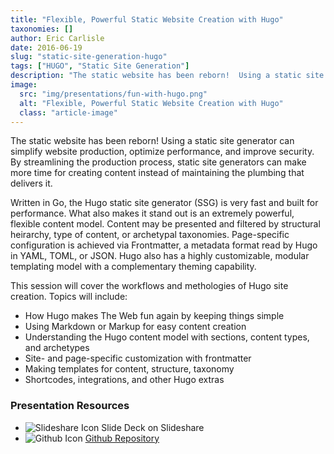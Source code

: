 ```yaml
---
title: "Flexible, Powerful Static Website Creation with Hugo"
taxonomies: []
author: Eric Carlisle
date: 2016-06-19
slug: "static-site-generation-hugo"
tags: ["HUGO", "Static Site Generation"]
description: "The static website has been reborn!  Using a static site generator can simplify website production, optimize performance, and improve security"
image:
  src: "img/presentations/fun-with-hugo.png"
  alt: "Flexible, Powerful Static Website Creation with Hugo"
  class: "article-image"
---
```


<p>
	The static website has been reborn! Using a static site generator can simplify website production, optimize performance, and improve security. By streamlining the production process, static site generators can make more time for creating content instead of maintaining the plumbing that delivers it.
</p>
<!-- more -->

<p>
	Written in Go, the Hugo static site generator (SSG) is very fast and built for performance. What also makes it stand out is an extremely powerful, flexible content model. Content may be presented and filtered by structural heirarchy, type of content, or archetypal taxonomies. Page-specific configuration is achieved via Frontmatter, a metadata format read by Hugo in YAML, TOML, or JSON. Hugo also has a highly customizable, modular templating model with a complementary theming capability.
</p>

<p>
	This session will cover the workflows and methologies of Hugo site creation. Topics will include:
</p>

<ul>
	<li>How Hugo makes The Web fun again by keeping things simple</li>
	<li>Using Markdown or Markup for easy content creation</li>
	<li>Understanding the Hugo content model with sections, content types, and archetypes</li>
	<li>Site- and page-specific customization with frontmatter</li>
	<li>Making templates for content, structure, taxonomy</li>
	<li>Shortcodes, integrations, and other Hugo extras</li>
</ul>

</hr>

<h3>Presentation Resources</h3>
<ul class="presentation-resource-list">
	<li>
		<img src="/img/global/slideshare-icon.svg" alt="Slideshare Icon" />
		<a hrer="https://www.slideshare.net/ericcarlisle/bower-power-54549427">
			Slide Deck on Slideshare
		</a>
	</li>
	<li>
		<img src="/img/global/github-icon.svg" alt="Github Icon" />
		<a href="https://github.com/ecarlisle/fun-with-hugo">
			Github Repository
		</a>
	</li>
</ul>
